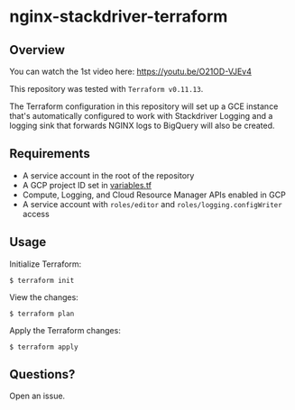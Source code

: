 # nginx-stackdriver-terraform

## Overview

You can watch the 1st video here: https://youtu.be/O21OD-VJEv4

This repository was tested with `Terraform v0.11.13`.

The Terraform configuration in this repository will set up a GCE instance that's automatically configured to work with Stackdriver Logging and a logging sink that forwards NGINX logs to BigQuery will also be created.

## Requirements

* A service account in the root of the repository
* A GCP project ID set in [variables.tf](./variables.tf#L2)
* Compute, Logging, and Cloud Resource Manager APIs enabled in GCP
* A service account with `roles/editor` and `roles/logging.configWriter` access

## Usage

Initialize Terraform:

```
$ terraform init
```

View the changes:

```
$ terraform plan
```

Apply the Terraform changes:

```
$ terraform apply
```

## Questions?

Open an issue.
